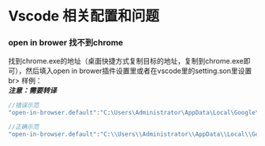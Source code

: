 # Vscode 相关配置和问题

### open in brower 找不到chrome

找到chrome.exe的地址（桌面快捷方式复制目标的地址，复制到chrome.exe即可），然后填入open in brower插件设置里或者在vscode里的setting.son里设置br>
样例：<br>
***注意：需要转译***
```javascript
//错误示范
"open-in-browser.default":"C:\Users\Administrator\AppData\Local\Google\Chrome\Application\chrome.exe"

//正确示范
"open-in-browser.default":"C:\\Users\\Administrator\\AppData\\Local\\Google\\Chrome\\Application\\chrome.exe"
```